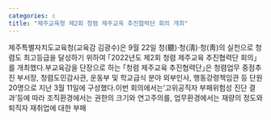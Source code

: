 ```yaml
---
categories: c
title: "제주교육청 제2회 청렴 제주교육 추진협력단 회의 개최"
---
```

제주특별자치도교육청(교육감 김광수)은 9월 22일 청(聽)·청(淸)·청(靑)의 실천으로 청렴도 최고등급을 달성하기 위하여 ｢2022년도 제2회 청렴 제주교육 추진협력단 회의｣를 개최했다.부교육감을 단장으로 하는 ｢청렴 제주교육 추진협력단｣은 청렴업무 중점추진 부서장, 청렴도민감사관, 운동부 및 학교급식 분야 외부인사, 행동강령책임관 등 단원 20명으로 지난 3월 11일에 구성했다.이번 회의에서는‘고위공직자 부패위험성 진단 결과’등에 따라 조직환경에서는 권한의 크기와 연고주의를, 업무환경에서는 재량의 정도와 퇴직자 재취업에 대한 부패